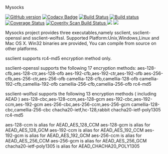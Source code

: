 Mysocks


[![GitHub version](https://badge.fury.io/gh/zhou0%2Fmysocks.svg)](https://badge.fury.io/gh/zhou0%2Fmysocks)
[![Codacy Badge](https://api.codacy.com/project/badge/Grade/a457935ff4474195a171d11ebb79dc13)](https://www.codacy.com/app/zhou0/mysocks?utm_source=github.com&amp;utm_medium=referral&amp;utm_content=zhou0/mysocks&amp;utm_campaign=Badge_Grade)
[![Build Status](https://travis-ci.org/zhou0/mysocks.svg?branch=master)](https://travis-ci.org/zhou0/mysocks)
[![Build status](https://ci.appveyor.com/api/projects/status/okfccad7f94s0ex7?svg=true)](https://ci.appveyor.com/project/zhou0/tinysocks)[![Coverage Status](https://coveralls.io/repos/github/zhou0/mysocks/badge.svg?branch=master)](https://coveralls.io/github/zhou0/mysocks?branch=master)
<a href="https://scan.coverity.com/projects/zhou0-mysocks">
  <img alt="Coverity Scan Build Status"
       src="https://img.shields.io/coverity/scan/12236.svg"/>
</a>
[![](https://images.microbadger.com/badges/image/fgfw/mysocks.svg)](https://microbadger.com/images/fgfw/mysocks "Get your own image badge on microbadger.com")
[![](https://images.microbadger.com/badges/version/fgfw/mysocks.svg)](https://microbadger.com/images/fgfw/mysocks "Get your own version badge on microbadger.com")

Mysocks project provides three executables,namely ssclient, ssclient-openssl and ssclient-wolfssl. Supported Platform:Unix,Windows,Linux and Mac OS X. Win32 binaries are provided, You can compile from source on other platforms. 

ssclient supports rc4-md5 encryption method only.

ssclient-openssl supports the following 17 encryption methods:
                        aes-128-cfb,aes-128-ctr,aes-128-ofb
			aes-192-cfb,aes-192-ctr,aes-192-ofb
			aes-256-cfb,aes-256-ctr,aes-256-ofb
			camellia-128-cfb,camellia-128-ofb
			camellia-192-cfb,camellia-192-ofb
			camellia-256-cfb,camellia-256-ofb
			rc4-md5

ssclient-wolfssl supports the following 13 encryption methods ( including AEAD )
                        aes-128-cbc,aes-128-ccm,aes-128-gcm
                        aes-192-cbc,aes-192-ccm,aes-192-gcm
			aes-256-cbc,aes-256-ccm,aes-256-gcm
			camellia-128-cbc,camellia-256-cbc
			chacha20-ietf,hc-128,rabbit
			chacha20-ietf-poly1305
			rc4-md5

aes-128-ccm is alias for AEAD_AES_128_CCM
aes-128-gcm is alias for AEAD_AES_128_GCM
aes-192-ccm is alias for AEAD_AES_192_CCM
aes-192-gcm is alias for AEAD_AES_192_GCM
aes-256-ccm is alias for AEAD_AES_256_CCM
aes-256-gcm is alias for AEAD_AES_256_GCM
chacha20-ietf-poly1305 is alias for AEAD_CHACHA20_POLY1305

